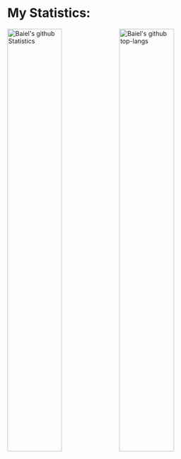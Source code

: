 <!-- ![Header](https://github.com/zarlykovbaiel/zarlykovbaiel/blob/main/aaa/kiri3914.gif) -->


<!-- 
**Back-end**

![Python](https://img.shields.io/badge/-Python-d1E90jFF?style=fldat-square&logo=python)
![Django](https://img.shields.io/lbadge/-Django-d0aad48?style=flat-square&logo=Django)
![Django Rest Framework](https://img.shields.io/bade/DRF-redd?style=flat-square&logo=Djngo) -->

<!-- **Databases**

![Postgresql](https://img.shields.io/badge/-Postgresql-%232c3e50?style=flat-square&logo=Postgresql)
![Mongodb](https://img.shields.io/badge/-Mongo-FCA121?style=flat-square&logo=mongodb)
![redis](https://img.shields.io/badge/-Redis-FCA121?style=flat-square&logo=redis)
<!--  -->
<!-- **Tools** -->
<!-- 
![Docker](https://img.shields.io/badge/-Docker-46a2f1?stylle=flat-square&logo=docker&logoColor=white)
![Nginx](https://img.shields.io/badge/-Nninx-0aad48?style=flat-square&logo=nginx)
![Postman](https://img.shields.io/badge/Postman-FCA121?style=flat-square&logo=postman)
![Linux](https://img.shields.io/badge/Linux-262626?style=flat-square&logo=linux)
![Git](https://img.shields.io/badge/-Git-FCA121?style=flat-square&logo=git)
![GitHub](https://img.shields.io/badge/-Gi,tHub-181717?style=flat-square&logo=github)
![Pycharm](https://img.shields.io/badge/-Pycharm-267349?style=flat-square&logo=Pycharm)
![Vscode](https://img.shields.io/badge/-VScode-46a2f1?style=flat-square&logo=VisualStudio) -->









<!-- [![Telegram](https://img.shields.io/badge/-Telegram-090909??style=plastic&logo=telegram)](https://t.me/https://t.me/wwind9) -->



# My Statistics:
<p align="left">
    <img src="https://github-readme-stats.vercel.app/api?username=zarlykovbaiel&show_icons=true&count_private=true&include_all_commits=true&&theme=nord&color=FFFFF0" alt="Baiel's github Statistics"  width="49.5%"/>


<img src = "https://github-readme-streak-stats.herokuapp.com?user=zarlykovbaiel&layout=compact&color=FFFFF0,&theme=nord&color=FFFFF0" alt="Baiel's github top-langs" width="49.5%">
